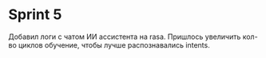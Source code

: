 # Sprint 5
Добавил логи с чатом ИИ ассистента на rasa. Пришлось увеличить кол-во циклов обучение, чтобы лучше распознавались intents.

